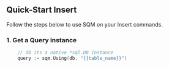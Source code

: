 ## Quick-Start Insert

Follow the steps below to use SQM on your Insert commands.

### 1. Get a Query instance

```go
    // db its a native *sql.DB instance
    query := sqm.Using(db, "{{table_name}}")
